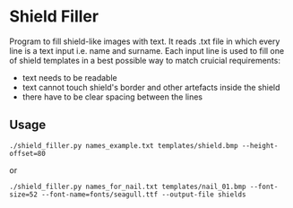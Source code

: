 # Shield Filler

Program to fill shield-like images with text.
It reads .txt file in which every line is a text input i.e. name and surname.
Each input line is used to fill one of shield templates in a best possible way to match cruicial requirements:
- text needs to be readable
- text cannot touch shield's border and other artefacts inside the shield
- there have to be clear spacing between the lines


## Usage

```console
./shield_filler.py names_example.txt templates/shield.bmp --height-offset=80
```
or
```console
./shield_filler.py names_for_nail.txt templates/nail_01.bmp --font-size=52 --font-name=fonts/seagull.ttf --output-file shields
```
